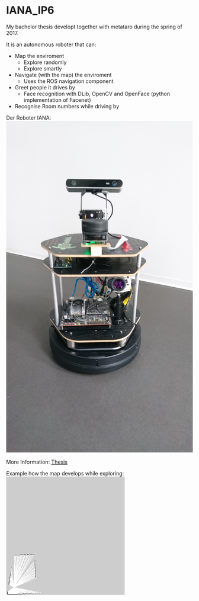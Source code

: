 # IANA_IP6

My bachelor thesis developt together with metataro during the spring of 2017.

It is an autonomous roboter that can:
* Map the enviroment
  - Explore randomly
  - Explore smartly
* Navigate (with the map) the enviroment
  - Uses the ROS navigation component
* Greet people it drives by
  - Face recognition with DLib, OpenCV and OpenFace (python implementation of Facenet)
* Recognise Room numbers while driving by

Der Roboter IANA:<br>
![Alt Map development](read_me_data/IANA.jpg)

More Information: [Thesis](read_me_data/Thesis_v1.pdf)

Example how the map develops while exploring:<br>
![Alt Map development](read_me_data/map_development.gif)
